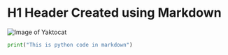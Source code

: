 # H1 Header Created using Markdown

![Image of Yaktocat](https://octodex.github.com/images/yaktocat.png)

``` python
print("This is python code in markdown")
```

